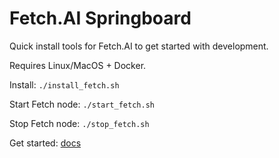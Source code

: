 # Fetch.AI Springboard

Quick install tools for Fetch.AI to get started with development.

Requires Linux/MacOS + Docker.

Install: `./install_fetch.sh`

Start Fetch node: `./start_fetch.sh`

Stop Fetch node: `./stop_fetch.sh`

Get started: [docs](https://docs.fetch.ai/)
